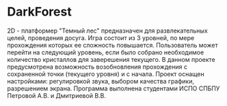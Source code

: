 # DarkForest
2D - платформер "Темный лес" предназначен для развлекательных целей, проведения досуга. Игра состоит из 3 уровней, по мере прохождения которых ее сложность повышается. Пользователь может перейти на следующий уровень, если было собрано необходимое количество кристаллов для заверешения текущего. В данном проекте предусмотрена возможность возобновления прохождения с сохраненной точки (текущего уровня) и с начала. Проект оснащен настройками: регулировкой звука, выбором качества графики, разрешением экрана.  Программа выполнена студентами ИСПО СПБПУ Петровой А.В. и Дмитриевой В.В.

